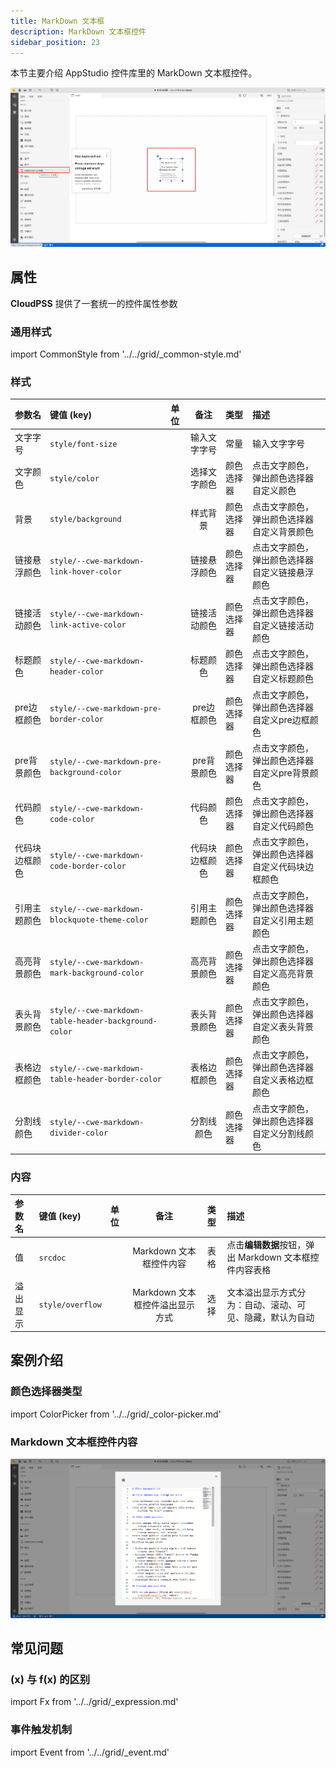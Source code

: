 ```yaml
---
title: MarkDown 文本框
description: MarkDown 文本框控件
sidebar_position: 23
---
```


本节主要介绍 AppStudio 控件库里的 MarkDown 文本框控件。

![MarkDown 文本框控件](image.png "MarkDown 文本框控件")


## 属性

**CloudPSS** 提供了一套统一的控件属性参数

### 通用样式

import CommonStyle from '../../grid/_common-style.md'

<CommonStyle />

### 样式

| 参数名 | 键值 (key) | 单位 | 备注 | 类型 | 描述 |
| :--- | :--- | :--- | :--: | :--- | :--- |
| 文字字号 | `style/font-size` |  | 输入文字字号 | 常量 | 输入文字字号 |
| 文字颜色 | `style/color` |  | 选择文字颜色 | 颜色选择器 | 点击文字颜色，弹出颜色选择器自定义颜色 |
| 背景 | `style/background` |  | 样式背景 | 颜色选择器 | 点击文字颜色，弹出颜色选择器自定义背景颜色 |
| 链接悬浮颜色 | `style/--cwe-markdown-link-hover-color` |  | 链接悬浮颜色 | 颜色选择器 | 点击文字颜色，弹出颜色选择器自定义链接悬浮颜色 |
| 链接活动颜色 | `style/--cwe-markdown-link-active-color` |  | 链接活动颜色 | 颜色选择器 | 点击文字颜色，弹出颜色选择器自定义链接活动颜色 |
| 标题颜色 | `style/--cwe-markdown-header-color` |  | 标题颜色 | 颜色选择器 | 点击文字颜色，弹出颜色选择器自定义标题颜色 |
| pre边框颜色 | `style/--cwe-markdown-pre-border-color` |  | pre边框颜色 | 颜色选择器 | 点击文字颜色，弹出颜色选择器自定义pre边框颜色 |
| pre背景颜色 | `style/--cwe-markdown-pre-background-color` |  | pre背景颜色 | 颜色选择器 | 点击文字颜色，弹出颜色选择器自定义pre背景颜色 |
| 代码颜色 | `style/--cwe-markdown-code-color` |  | 代码颜色 | 颜色选择器 | 点击文字颜色，弹出颜色选择器自定义代码颜色 |
| 代码块边框颜色 | `style/--cwe-markdown-code-border-color` |  | 代码块边框颜色 | 颜色选择器 | 点击文字颜色，弹出颜色选择器自定义代码块边框颜色 |
| 引用主题颜色 | `style/--cwe-markdown-blockquote-theme-color` |  | 引用主题颜色 | 颜色选择器 | 点击文字颜色，弹出颜色选择器自定义引用主题颜色 |
| 高亮背景颜色 | `style/--cwe-markdown-mark-background-color` |  | 高亮背景颜色 | 颜色选择器 | 点击文字颜色，弹出颜色选择器自定义高亮背景颜色 |
| 表头背景颜色 | `style/--cwe-markdown-table-header-background-color` |  | 表头背景颜色 | 颜色选择器 | 点击文字颜色，弹出颜色选择器自定义表头背景颜色 |
| 表格边框颜色 | `style/--cwe-markdown-table-header-border-color` |  | 表格边框颜色 | 颜色选择器 | 点击文字颜色，弹出颜色选择器自定义表格边框颜色 |
| 分割线颜色 | `style/--cwe-markdown-divider-color` |  | 分割线颜色 | 颜色选择器 | 点击文字颜色，弹出颜色选择器自定义分割线颜色 |

### 内容

| 参数名 | 键值 (key) | 单位 | 备注 | 类型 | 描述 |
| :--- | :--- | :--- | :--: | :--- | :--- |
| 值 | `srcdoc` |  | Markdown 文本框控件内容 | 表格 | 点击**编辑数据**按钮，弹出 Markdown 文本框控件内容表格 |
| 溢出显示 | `style/overflow` |  | Markdown 文本框控件溢出显示方式 | 选择 | 文本溢出显示方式分为：自动、滚动、可见、隐藏，默认为自动 |

## 案例介绍

### 颜色选择器类型

import ColorPicker from '../../grid/_color-picker.md'

<ColorPicker />

### Markdown 文本框控件内容

![Markdown 文本框控件内容](image-1.png "Markdown 文本框控件内容")


## 常见问题

### (x) 与 f(x) 的区别

import Fx from '../../grid/_expression.md'

<Fx />

###  事件触发机制

import Event from '../../grid/_event.md'

<Event />